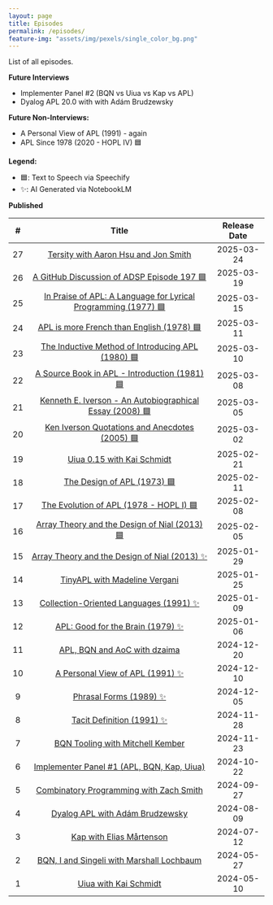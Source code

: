 ```yaml
---
layout: page
title: Episodes
permalink: /episodes/
feature-img: "assets/img/pexels/single_color_bg.png"
---
```


List of all episodes.

**Future Interviews**

- Implementer Panel #2 (BQN vs Uiua vs Kap vs APL)
- Dyalog APL 20.0 with with Adám Brudzewsky

**Future Non-Interviews:**

- A Personal View of APL (1991) - again
- APL Since 1978 (2020 - HOPL IV) 🟦

**Legend:**

- 🟦: Text to Speech via Speechify 
- ✨: AI Generated via NotebookLM

**Published**

|   #   |                                                       Title                                                       | Release Date |
| :---: | :---------------------------------------------------------------------------------------------------------------: | :----------: |
|  27   |             [Tersity with Aaron Hsu and Jon Smith](https://tacittalk.com/2025/03/24/Episode-27.html)              |  2025-03-24  |
|  26   |           [A GitHub Discussion of ADSP Episode 197 🟦](https://tacittalk.com/2025/03/19/Episode-26.html)           |  2025-03-19  |
|  25   | [In Praise of APL: A Language for Lyrical Programming (1977) 🟦](https://tacittalk.com/2025/03/15/Episode-25.html) |  2025-03-15  |
|  24   |           [APL is more French than English (1978) 🟦](https://tacittalk.com/2025/03/11/Episode-24.html)            |  2025-03-11  |
|  23   |       [The Inductive Method of Introducing APL (1980) 🟦](https://tacittalk.com/2025/03/10/Episode-23.html)        |  2025-03-10  |
|  22   |         [A Source Book in APL - Introduction (1981) 🟦](https://tacittalk.com/2025/03/08/Episode-22.html)          |  2025-03-08  |
|  21   |    [Kenneth E. Iverson - An Autobiographical Essay (2008) 🟦](https://tacittalk.com/2025/03/05/Episode-21.html)    |  2025-03-05  |
|  20   |         [Ken Iverson Quotations and Anecdotes (2005) 🟦](https://tacittalk.com/2025/03/02/Episode-20.html)         |  2025-03-02  |
|  19   |                  [Uiua 0.15 with Kai Schmidt](https://tacittalk.com/2025/02/21/Episode-19.html)                   |  2025-02-21  |
|  18   |                  [The Design of APL (1973) 🟦](https://tacittalk.com/2025/02/11/Episode-18.html)                   |  2025-02-11  |
|  17   |            [The Evolution of APL (1978 - HOPL I) 🟦](https://tacittalk.com/2025/02/08/Episode-17.html)             |  2025-02-08  |
|  16   |         [Array Theory and the Design of Nial (2013) 🟦](https://tacittalk.com/2025/02/05/Episode-16.html)          |  2025-02-05  |
|  15   |         [Array Theory and the Design of Nial (2013) ✨](https://tacittalk.com/2025/01/29/Episode-15.html)          |  2025-01-29  |
|  14   |                 [TinyAPL with Madeline Vergani](https://tacittalk.com/2025/01/25/Episode-14.html)                 |  2025-01-25  |
|  13   |            [Collection-Oriented Languages (1991) ✨](https://tacittalk.com/2025/01/09/Episode-13.html)             |  2025-01-09  |
|  12   |               [APL: Good for the Brain (1979) ✨](https://tacittalk.com/2025/01/06/Episode-12.html)                |  2025-01-06  |
|  11   |                 [APL, BQN and AoC with dzaima](https://tacittalk.com/2024/12/20/Episode-11.html)                  |  2024-12-20  |
|  10   |                [A Personal View of APL (1991) ✨](https://tacittalk.com/2024/12/10/Episode-10.html)                |  2024-12-10  |
|   9   |                     [Phrasal Forms (1989) ✨](https://tacittalk.com/2024/12/05/Episode-9.html)                     |  2024-12-05  |
|   8   |                   [Tacit Definition (1991) ✨](https://tacittalk.com/2024/11/28/Episode-8.html)                    |  2024-11-28  |
|   7   |                [BQN Tooling with Mitchell Kember](https://tacittalk.com/2024/11/23/Episode-7.html)                |  2024-11-23  |
|   6   |           [Implementer Panel #1 (APL, BQN, Kap, Uiua)](https://tacittalk.com/2024/10/22/Episode-6.html)           |  2024-10-22  |
|   5   |            [Combinatory Programming with Zach Smith](https://tacittalk.com/2024/09/27/Episode-5.html)             |  2024-09-27  |
|   4   |                [Dyalog APL with Adám Brudzewsky](https://tacittalk.com/2024/08/09/Episode-4.html)                 |  2024-08-09  |
|   3   |                    [Kap with Elias Mårtenson](https://tacittalk.com/2024/07/12/Episode-3.html)                    |  2024-07-12  |
|   2   |           [BQN, I and Singeli with Marshall Lochbaum](https://tacittalk.com/2024/05/27/Episode-2.html)            |  2024-05-27  |
|   1   |                     [Uiua with Kai Schmidt](https://tacittalk.com/2024/05/10/Episode-1.html)                      |  2024-05-10  |
